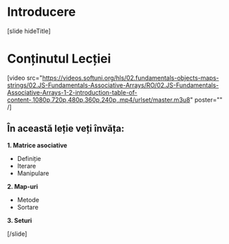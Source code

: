 # Introducere

[slide hideTitle]
# Conținutul Lecției

[video src="https://videos.softuni.org/hls/02.fundamentals-objects-maps-strings/02.JS-Fundamentals-Associative-Arrays/RO/02.JS-Fundamentals-Associative-Arrays-1-2-introduction-table-of-content-,1080p,720p,480p,360p,240p,.mp4/urlset/master.m3u8" poster="" /]

## În această leție veți învăța:

**1. Matrice asociative**
- Definiție
- Iterare
- Manipulare

**2. Map-uri**
- Metode
- Sortare

**3. Seturi**

[/slide]
